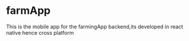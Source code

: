 # farmApp
This is the mobile app for the farmingApp backend,its developed in react native hence cross platform
